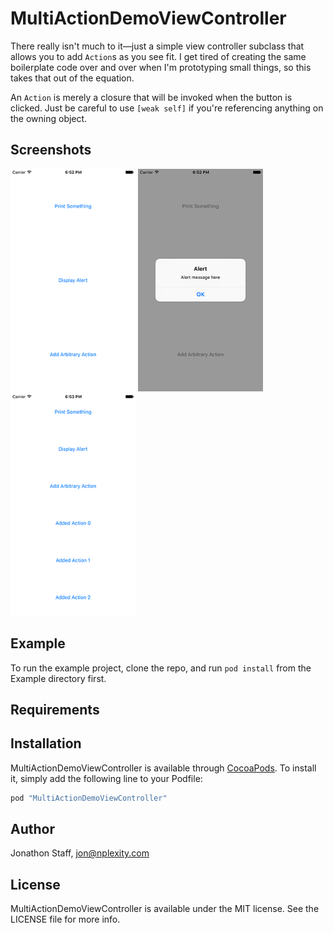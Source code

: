 # MultiActionDemoViewController

There really isn't much to it—just a simple view controller subclass that allows you to
add `Action`s as you see fit.  I get tired of creating the same boilerplate code over and
over when I'm prototyping small things, so this takes that out of the equation.

An `Action` is merely a closure that will be invoked when the button is clicked. Just be
careful to use `[weak self]` if you're referencing anything on the owning object.

## Screenshots

<img src="./screenshots/screen1.png" width="200">
<img src="./screenshots/screen2.png" width="200">
<img src="./screenshots/screen3.png" width="200">

## Example

To run the example project, clone the repo, and run `pod install` from the Example directory first.

## Requirements

## Installation

MultiActionDemoViewController is available through [CocoaPods](http://cocoapods.org). To install
it, simply add the following line to your Podfile:

```ruby
pod "MultiActionDemoViewController"
```

## Author

Jonathon Staff, jon@nplexity.com

## License

MultiActionDemoViewController is available under the MIT license. See the LICENSE file for more info.
